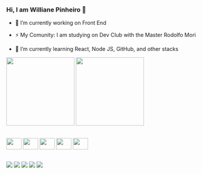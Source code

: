 ### Hi, I am Williane Pinheiro 👋
<div>
  
  - 🔭 I’m currently working on Front End
  
  - ⚡ My Comunity: I am studying on Dev Club with the Master Rodolfo Mori
    
  - 🌱 I’m currently learning React, Node JS, GitHub, and other stacks
  
</div>
  
<div>
  <p>
  <img height="180em" src="https://github-readme-stats.vercel.app/api?username=willianepp&show_icons=true&theme=radical" />
  <img height="180em" src="https://github-readme-stats.vercel.app/api/top-langs/?username=willianepp&theme=radical" />
  </p>

</div>

##

<div>
<img src="https://cdn.jsdelivr.net/gh/devicons/devicon/icons/html5/html5-original.svg"/ height=30 width=40>
<img src="https://cdn.jsdelivr.net/gh/devicons/devicon/icons/css3/css3-original.svg"/ height=30 width=40>
<img src="https://cdn.jsdelivr.net/gh/devicons/devicon/icons/javascript/javascript-original.svg" / height=30 width=40>
<img src="https://cdn.jsdelivr.net/gh/devicons/devicon/icons/nodejs/nodejs-original.svg" / height=30 width=40>
<img src="https://cdn.jsdelivr.net/gh/devicons/devicon/icons/react/react-original-wordmark.svg" / height=30 width=40>
</div>

##

<div>
  <a href=https://web.facebook.com/williane.pinheiro/ target=_blank><img src=https://img.shields.io/badge/Facebook-1877F2?style=for-the-badge&logo=facebook&logoColor=white target=_blank></a>
  <a href=https://www.instagram.com/williane.pinheiro/ target=_blank><img src=https://img.shields.io/badge/Instagram-E4405F?style=for-the-badge&logo=instagram&logoColor=white target=_blank></a>
  <a href= https://www.linkedin.com/in/williane-pinheiro-918b9274/ target=_blank><img src=https://img.shields.io/badge/LinkedIn-0077B5?style=for-the-badge&logo=linkedin&logoColor=white target=_blank></a>
  <a href="mailto:willy.pinheiro.94@gmail.com?subject=Questions"><img src=https://img.shields.io/badge/Gmail-D14836?style=for-the-badge&logo=gmail&logoColor=white target=_blank></a>
  <a href=https://github.com/willianepp/ target=_blank><img src=https://img.shields.io/badge/GitHub-100000?style=for-the-badge&logo=github&logoColor=white target=_blank></a>
</div>

